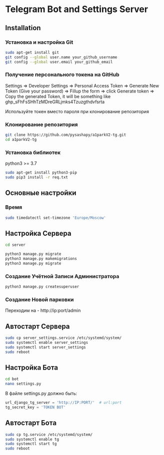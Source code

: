 # Telegram Bot and Settings Server

## Installation

### Установка и настройка Git
```bash
sudo apt-get install git
git config --global user.name your_github_username
git config --global user.email your_github_email
```

### Получение персонального токена на GitHub
Settings => Developer Settings => Personal Access Token => Generate New Token (Give your password) => Fillup the form => click Generate token => Copy the generated Token, it will be something like ghp_sFhFsSHhTzMDreGRLjmks4Tzuzgthdvfsrta

Используйте токен вместо пароля при клонирование репозитория 

### Клонирование репозитория
```bash
git clone https://github.com/pysashapy/a1parkV2-tg.git
cd a1parkV2-tg
```

### Установка библиотек

python3 >= 3.7

```bash
sudo apt-get install python3-pip
sudo pip3 install -r req.txt
```
## Основные настройки
### Время
```bash
sudo timedatectl set-timezone 'Europe/Moscow'
```

## Настройка Сервера
```bash
cd server
```

```bash
python3 manage.py migrate
python3 manage.py makemigrations
python3 manage.py migrate
```

### Создание Учётной Записи Администратора
```bash
python3 manage.py createsuperuser
```

### Создание Новой парковки
Переходим на - http://ip:port/admin


## Автостарт Сервера
```bash
sudo cp server_settings.service /etc/systemd/system/
sudo systemctl enable server_settings
sudo systemctl start server_settings
sudo reboot
```

## Настройка Бота
```bash
cd bot
nano settings.py
```

В файле settings.py должно быть: 
```python
url_django_tg_server = 'http://IP:PORT/'  # url:port
tg_secret_key = 'TOKEN BOT'
```

## Автостарт Бота
```bash
sudo cp tg.service /etc/systemd/system/
sudo systemctl enable tg
sudo systemctl start tg
sudo reboot
```
